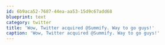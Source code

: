 ```yaml
---
id: 6b9aca52-7687-44ea-aa53-15d9c67add68
blueprint: text
category: twitter
title: 'Wow, Twitter acquired @Summify. Way to go guys!'
caption: 'Wow, Twitter acquired @Summify. Way to go guys!'
---
```

